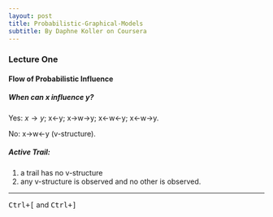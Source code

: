 ```yaml
---
layout: post
title: Probabilistic-Graphical-Models
subtitle: By Daphne Koller on Coursera
---
```



<script type="text/javascript" src="http://cdn.mathjax.org/mathjax/latest/MathJax.js?config=default"></script>
### Lecture One

#### Flow of Probabilistic Influence

##### When can x influence y?

Yes: $x \rightarrow y$; x<-y; x->w->y; x<-w<-y; x<-w->y.

No: x->w<-y (v-structure).

##### Active Trail: 
1. a trail has no v-structure
2. any v-structure is observed and no other is observed.

---
<kbd>Ctrl+[</kbd> and <kbd>Ctrl+]</kbd>